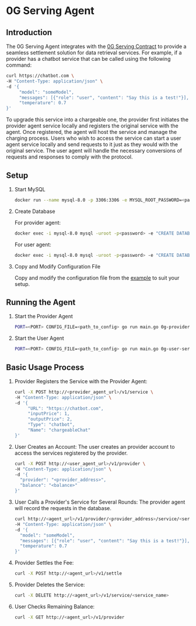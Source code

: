 # 0G Serving Agent

## Introduction

The 0G Serving Agent integrates with the [0G Serving Contract](https://github.com/0glabs/0g-serving-contract) to provide a seamless settlement solution for data retrieval services. For example, if a provider has a chatbot service that can be called using the following command:

```sh
curl https://chatbot.com \
-H "Content-Type: application/json" \
-d '{
     "model": "someModel",
     "messages": [{"role": "user", "content": "Say this is a test!"}],
     "temperature": 0.7
}'
```

To upgrade this service into a chargeable one, the provider first initiates the provider agent service locally and registers the original service with the agent. Once registered, the agent will host the service and manage the charging process. Users who wish to access the service can start a user agent service locally and send requests to it just as they would with the original service. The user agent will handle the necessary conversions of requests and responses to comply with the protocol.

## Setup

1. Start MySQL

   ```sh
   docker run --name mysql-8.0 -p 3306:3306 -e MYSQL_ROOT_PASSWORD=<password> -d mysql:8.0
   ```

2. Create Database

   For provider agent:

   ```sh
   docker exec -i mysql-8.0 mysql -uroot -p<password> -e "CREATE DATABASE IF NOT EXISTS provider CHARACTER SET utf8mb4;"
   ```

   For user agent:

   ```sh
   docker exec -i mysql-8.0 mysql -uroot -p<password> -e "CREATE DATABASE IF NOT EXISTS user CHARACTER SET utf8mb4;"
   ```

3. Copy and Modify Configuration File

   Copy and modify the configuration file from the [example](config-example.yaml) to suit your setup.

## Running the Agent

1. Start the Provider Agent

   ```sh
   PORT=<PORT> CONFIG_FILE=<path_to_config> go run main.go 0g-provider-server
   ```

2. Start the User Agent

   ```sh
   PORT=<PORT> CONFIG_FILE=<path_to_config> go run main.go 0g-user-server
   ```

## Basic Usage Process

1. Provider Registers the Service with the Provider Agent:

   ```sh
   curl -X POST http://<provider_agent_url>/v1/service \
   -H "Content-Type: application/json" \
   -d '{
        "URL": "https://chatbot.com",
        "inputPrice": 1,
        "outputPrice": 2,
        "Type": "chatbot",
        "Name": "chargeableChat"
   }'
   ```

2. User Creates an Account:
   The user creates an provider account to access the services registered by the provider.

   ```sh
   curl -X POST http://<user_agent_url>/v1/provider \
   -H "Content-Type: application/json" \
   -d '{
     "provider": "<provider_address>",
     "balance": "<balance>"
   }'
   ```

3. User Calls a Provider's Service for Several Rounds:
   The provider agent will record the requests in the database.

   ```sh
   curl http://<agent_url>/v1/provider/<provider_address>/service/<service_name>/<optional_suffix> \
   -H "Content-Type: application/json" \
   -d '{
     "model": "someModel",
     "messages": [{"role": "user", "content": "Say this is a test!"}],
     "temperature": 0.7
   }'
   ```

4. Provider Settles the Fee:

   ```sh
   curl -X POST http://<agent_url>/v1/settle
   ```

5. Provider Deletes the Service:

   ```sh
   curl -X DELETE http://<agent_url>/v1/service/<service_name>
   ```

6. User Checks Remaining Balance:

   ```sh
   curl -X GET http://<agent_url>/v1/provider
   ```
